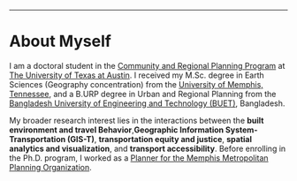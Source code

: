 ---
# About Myself

I am a doctoral student in the [Community and Regional Planning Program](https://soa.utexas.edu/academics/graduate-programs/phd-community-and-regional-planning) at [The University of Texas at Austin](https://www.utexas.edu/). I received my M.Sc. degree in Earth Sciences (Geography concentration) from the [University of Memphis, Tennessee](https://www.memphis.edu/), and a B.URP degree in Urban and Regional Planning from the [Bangladesh University of Engineering and Technology (BUET)](https://www.buet.ac.bd/), Bangladesh.

My broader research interest lies in the interactions between the **built environment and travel Behavior**,**Geographic Information System- Transportation (GIS-T)**, **transportation equity and justice**, **spatial analytics and visualization**, and **transport accessibility**. Before enrolling in the Ph.D. program, I worked as a [Planner for the Memphis Metropolitan Planning Organization](https://memphismpo.org/).
